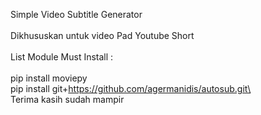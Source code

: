 Simple Video Subtitle Generator\
\
Dikhususkan untuk video Pad Youtube Short\
\
List Module Must Install :\
\
pip install moviepy\
pip install git+https://github.com/agermanidis/autosub.git\
\
Terima kasih sudah mampir